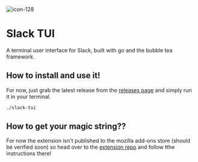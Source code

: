 
![icon-128](https://github.com/user-attachments/assets/1156c590-abe2-42f3-ac00-cf52f2dae71f)

# Slack TUI

A terminal user interface for Slack, built with go and the bubble tea framework.

## How to install and use it!

For now, just grab the latest release from the [releases page](https://github.com/espcaa/slack-tui/releases)
and simply run it in your terminal.

```bash
./slack-tui
```

## How to get your magic string??

For now the extension isn't published to the mozilla add-ons store (should be verified soon) so head over to the [extension repo](https://github.com/espcaa/slacktui-extension) and follow tthe instructions there!
